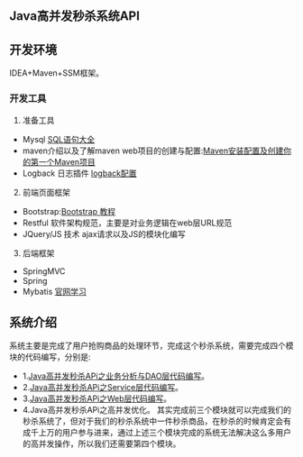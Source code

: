 ## Java高并发秒杀系统API

## 开发环境
IDEA+Maven+SSM框架。

### 开发工具
1. 准备工具
- Mysql [SQL语句大全](http://www.runoob.com/sql/sql-tutorial.html)
- maven介绍以及了解maven web项目的创建与配置:[Maven安装配置及创建你的第一个Maven项目](http://codingxiaxw.cn/2016/11/24/51-first-maven-project/)
- Logback 日志插件 [logback配置](https://logback.qos.ch/manual/jmxConfig.html)
2. 前端页面框架
- Bootstrap:[Bootstrap 教程](http://www.runoob.com/bootstrap/bootstrap-tutorial.html)
- Restful 软件架构规范，主要是对业务逻辑在web层URL规范
- JQuery/JS 技术 ajax请求以及JS的模块化编写
3. 后端框架
- SpringMVC 
- Spring 
- Mybatis [官网学习](http://www.mybatis.org/mybatis-3/zh/index.html)

## 系统介绍

系统主要是完成了用户抢购商品的处理环节，完成这个秒杀系统，需要完成四个模块的代码编写，分别是:
- 1.[Java高并发秒杀APi之业务分析与DAO层代码编写](http://codingxiaxw.cn/2016/11/27/53-maven-ssm-seckill-dao/)。
- 2.[Java高并发秒杀APi之Service层代码编写](http://codingxiaxw.cn/2016/11/28/54-seckill-service/)。
- 3.[Java高并发秒杀APi之Web层代码编写](http://codingxiaxw.cn/2016/11/28/55-seckill-web/)。
- 4.Java高并发秒杀APi之高并发优化。
其实完成前三个模块就可以完成我们的秒杀系统了，但对于我们的秒杀系统中一件秒杀商品，在秒杀的时候肯定会有成千上万的用户参与进来，通过上述三个模块完成的系统无法解决这么多用户的高并发操作，所以我们还需要第四个模块。
